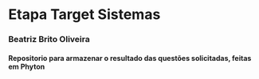 # Etapa Target Sistemas
### Beatriz Brito Oliveira
#### Repositorio para armazenar o resultado das questões solicitadas, feitas em Phyton 
